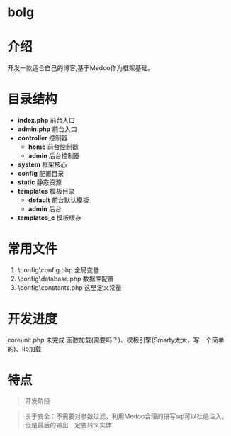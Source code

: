 # bolg

# 介绍
开发一款适合自己的博客,基于Medoo作为框架基础。 

# 目录结构
- **index.php** 前台入口   
- **admin.php** 前台入口 
- **controller**  控制器
    - **home** 前台控制器 
    - **admin** 后台控制器 
- **system** 框架核心
- **config** 配置目录 
- **static** 静态资源
- **templates** 模板目录   
    - **default** 前台默认模板  
    - **admin** 后台   
- **templates_c** 模板缓存


# 常用文件
1. \config\config.php 全局变量
2. \config\database.php 数据库配置
3. \config\constants.php 这里定义常量

# 开发进度
core\init.php
未完成 函数加载(需要吗？)、模板引擎(Smarty太大，写一个简单的)、lib加载

# 特点
>开发阶段

>关于安全：不需要对参数过滤，利用Medoo合理的拼写sql可以杜绝注入。但是最后的输出一定要转义实体